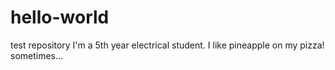 # hello-world
test repository
I'm a 5th year electrical student.
I like pineapple on my pizza! sometimes...
